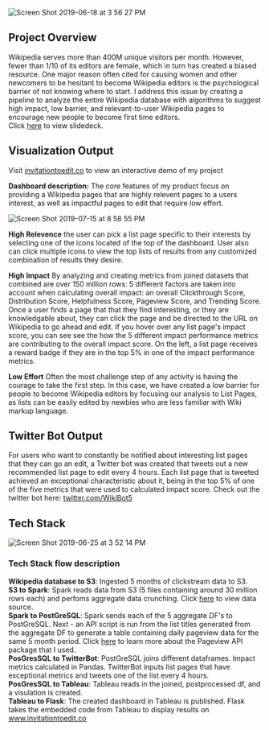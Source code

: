 
![Screen Shot 2019-06-18 at 3 56 27 PM](https://user-images.githubusercontent.com/35629096/59725212-af866380-91e1-11e9-8956-f4000bfcc2c6.png)

## Project Overview

Wikipedia serves more than 400M unique visitors per month. However, fewer than 1/10 of its editors are female, which in turn has created a biased resource.  One major reason often cited for causing women and other newcomers to be hesitant to become Wikipedia editors is the psychological barrier of not knowing where to start.  I address this issue by creating a pipeline to analyze the entire Wikipedia database with algorithms to suggest high impact, low barrier, and relevant-to-user Wikipedia pages to encourage new people to become first time editors.  
Click [here](http://bit.ly/invitation_to_edit_slidedeck) to view slidedeck. 

## Visualization Output

Visit [invitationtoedit.co](http://www.invitationtoedit.co/) to view an interactive demo of my project

**Dashboard description:** The core features of my product focus on providing a Wikipedia pages that are highly relevent pages to a users interest, as well as impactful pages to edit that require low effort.

![Screen Shot 2019-07-15 at 8 58 55 PM](https://user-images.githubusercontent.com/35629096/61265007-6b847100-a743-11e9-9fe5-e848646ab225.png)


**High Relevence** the user can pick a list page specific to their interests by selecting one of the icons located of the top of the dashboard. User also can click multiple icons to view the top lists of results from any customized combination of results they desire.

**High Impact** By analyzing and creating metrics from joined datasets that combined are over 150 million rows: 5 different factors are taken into account when calculating overall impact: an overall Clickthrough Score, Distribution Score, Helpfulness Score, Pageview Score, and Trending Score.  Once a user finds a page that that they find interesting, or they are knowledgable about, they can click the page and be directed to the URL on Wikipedia to go ahead and edit. If you hover over any list page's impact score, you can see see the how the 5 different impact performance metrics are contributing to the overall impact score.  On the left, a list page receives a reward badge if they are in the top 5% in one of the impact performance metrics.

**Low Effort** Often the most challenge step of any activity is having the courage to take the first step.  In this case, we have created a low barrier for people to become Wikipedia editors by focusing our analysis to List Pages, as lists can be easily edited by newbies who are less familiar with Wiki markup language.



## Twitter Bot Output
For users who want to constantly be notified about interesting list pages that they can go an edit, a Twitter bot was created that tweets out a new recommended list page to edit every 4 hours.  Each list page that is tweeted achieved an exceptional characteristic about it, being in the top 5% of one of the five metrics that were used to calculated impact score.  Check out the twitter bot here: [twitter.com/WikiBot5](https://twitter.com/WikiBot5)

## Tech Stack

![Screen Shot 2019-06-25 at 3 52 14 PM](https://user-images.githubusercontent.com/35629096/60139096-75790c80-9761-11e9-9106-806d105e2f84.png)

### Tech Stack flow description
**Wikipedia database to S3**: Ingested 5 months of clickstream data to S3.  
**S3 to Spark**: Spark reads data from S3 (5 files containing around 30 million rows each) and perfoms aggregate data crunching. Click [here](https://dumps.wikimedia.org/other/clickstream/readme.html) to view data source.  
**Spark to PostGreSQL**: Spark sends each of the 5 aggregate DF's to PostGreSQL. Next - an API script is run from the list   titles generated from the aggregate DF to generate a table containing daily pageview data for the same 5 month period. Click [here](https://github.com/Commonists/pageview-api) to learn more about the Pageview API package that I used.  
**PosGresSQL to TwitterBot**: PostGreSQL joins different dataframes. Impact metrics calculated in Pandas. TwitterBot inputs list pages that have exceptional metrics and tweets one of the list every 4 hours.  
**PosGresSQL to Tableau**: Tableau reads in the joined, postprocessed df, and a visulation is created.  
**Tableau to Flask**: The created dashboard in Tableau is published. Flask takes the embedded code from Tableau to display results on www.invitationtoedit.co  




